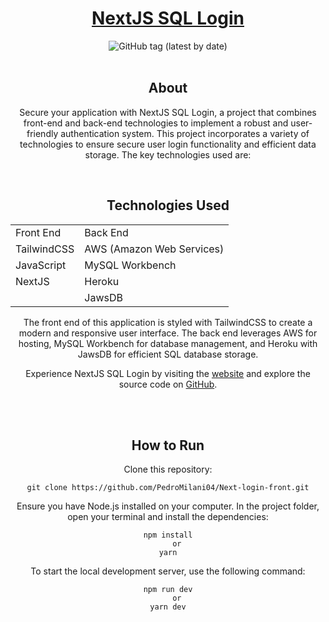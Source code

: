 <div align="center">
  
# <a href="https://next-login-front.vercel.app">NextJS SQL Login</a>
  
  <img alt="GitHub tag (latest by date)" src="https://img.shields.io/github/v/tag/PedroMilani04/Next-login-front?color=2c2c2c&label=version&style=for-the-badge">

  <br>

  
<br>

## About
Secure your application with NextJS SQL Login, a project that combines front-end and back-end technologies to implement a robust and user-friendly authentication system. This project incorporates a variety of technologies to ensure secure user login functionality and efficient data storage. The key technologies used are:

<br>

## Technologies Used
<table>
  <tr>
    <td>Front End</td>
    <td>Back End</td>
  </tr>
  <tr>
    <td>TailwindCSS</td>
    <td>AWS (Amazon Web Services)</td>
  </tr>
  <tr>
    <td>JavaScript</td>
    <td>MySQL Workbench</td>
  </tr>
  <tr>
    <td>NextJS</td>
    <td>Heroku</td>
  </tr>
  <tr>
    <td></td>
    <td>JawsDB</td>
  </tr>
</table>

The front end of this application is styled with TailwindCSS to create a modern and responsive user interface. The back end leverages AWS for hosting, MySQL Workbench for database management, and Heroku with JawsDB for efficient SQL database storage.

Experience NextJS SQL Login by visiting the [website](https://next-login-front.vercel.app) and explore the source code on [GitHub](https://github.com/PedroMilani04/Next-login-front.git).

<br><br>

## How to Run
Clone this repository:

    git clone https://github.com/PedroMilani04/Next-login-front.git
    
Ensure you have Node.js installed on your computer. In the project folder, open your terminal and install the dependencies:

    npm install
        or
    yarn
    
To start the local development server, use the following command:

    npm run dev
        or
    yarn dev
